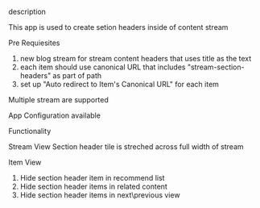 description

This app is used to create setion headers inside of content stream

Pre Requiesites
1. new blog stream for stream content headers that uses title as the text
2. each item should use canonical URL that includes  "stream-section-headers" as part of path
3. set up "Auto redirect to Item's Canonical URL" for each item

Multiple stream are supported 

App Configuration available

Functionality

Stream View
Section header tile is streched across full width of stream

Item View
1. Hide section header item in recommend list
2. Hide section header items in related content
3. Hide section header items in next\previous view





